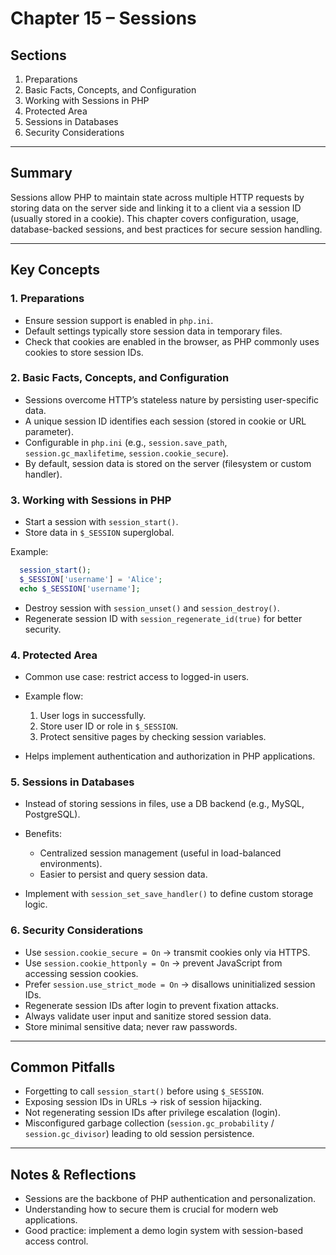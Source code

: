 # Chapter 15 – Sessions

## Sections
1. Preparations  
2. Basic Facts, Concepts, and Configuration  
3. Working with Sessions in PHP  
4. Protected Area  
5. Sessions in Databases  
6. Security Considerations  

---

## Summary
Sessions allow PHP to maintain state across multiple HTTP requests by storing data on the server side and linking it to a client via a session ID (usually stored in a cookie). This chapter covers configuration, usage, database-backed sessions, and best practices for secure session handling.

---

## Key Concepts

### 1. Preparations
- Ensure session support is enabled in `php.ini`.  
- Default settings typically store session data in temporary files.  
- Check that cookies are enabled in the browser, as PHP commonly uses cookies to store session IDs.  

### 2. Basic Facts, Concepts, and Configuration
- Sessions overcome HTTP’s stateless nature by persisting user-specific data.  
- A unique session ID identifies each session (stored in cookie or URL parameter).  
- Configurable in `php.ini` (e.g., `session.save_path`, `session.gc_maxlifetime`, `session.cookie_secure`).  
- By default, session data is stored on the server (filesystem or custom handler).  

### 3. Working with Sessions in PHP
- Start a session with `session_start()`.  
- Store data in `$_SESSION` superglobal.  

Example:
```php
  session_start();
  $_SESSION['username'] = 'Alice';
  echo $_SESSION['username'];
```

* Destroy session with `session_unset()` and `session_destroy()`.
* Regenerate session ID with `session_regenerate_id(true)` for better security.

### 4. Protected Area

* Common use case: restrict access to logged-in users.
* Example flow:

  1. User logs in successfully.
  2. Store user ID or role in `$_SESSION`.
  3. Protect sensitive pages by checking session variables.
* Helps implement authentication and authorization in PHP applications.

### 5. Sessions in Databases

* Instead of storing sessions in files, use a DB backend (e.g., MySQL, PostgreSQL).
* Benefits:

  * Centralized session management (useful in load-balanced environments).
  * Easier to persist and query session data.
* Implement with `session_set_save_handler()` to define custom storage logic.

### 6. Security Considerations

* Use `session.cookie_secure = On` → transmit cookies only via HTTPS.
* Use `session.cookie_httponly = On` → prevent JavaScript from accessing session cookies.
* Prefer `session.use_strict_mode = On` → disallows uninitialized session IDs.
* Regenerate session IDs after login to prevent fixation attacks.
* Always validate user input and sanitize stored session data.
* Store minimal sensitive data; never raw passwords.

---

## Common Pitfalls

* Forgetting to call `session_start()` before using `$_SESSION`.
* Exposing session IDs in URLs → risk of session hijacking.
* Not regenerating session IDs after privilege escalation (login).
* Misconfigured garbage collection (`session.gc_probability` / `session.gc_divisor`) leading to old session persistence.

---

## Notes & Reflections

* Sessions are the backbone of PHP authentication and personalization.
* Understanding how to secure them is crucial for modern web applications.
* Good practice: implement a demo login system with session-based access control.